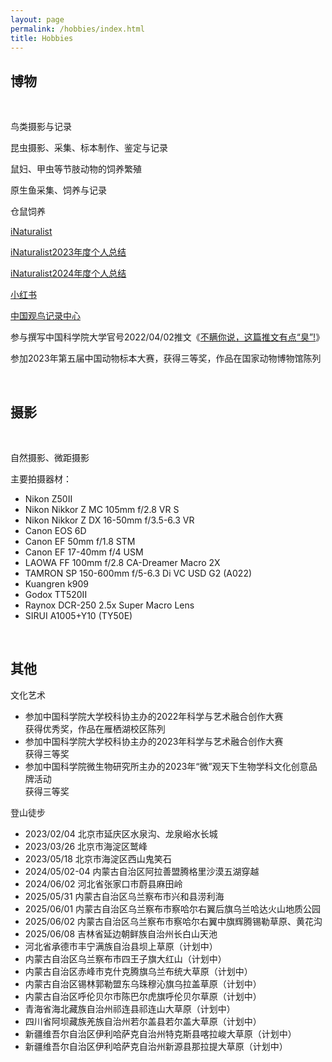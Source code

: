 ```yaml
---
layout: page
permalink: /hobbies/index.html
title: Hobbies
---
```


## 博物

<br>

鸟类摄影与记录

昆虫摄影、采集、标本制作、鉴定与记录

鼠妇、甲虫等节肢动物的饲养繁殖

原生鱼采集、饲养与记录

仓鼠饲养

[iNaturalist](https://www.inaturalist.org/people/6364475)

[iNaturalist2023年度个人总结](https://www.inaturalist.org/stats/2023/guanmushan)

[iNaturalist2024年度个人总结](https://www.inaturalist.org/stats/2024/guanmushan)

[小红书](https://www.xiaohongshu.com/user/profile/63f389a4000000001001ce80?xhsshare=CopyLink&appuid=63f389a4000000001001ce80&apptime=1684507060)

[中国观鸟记录中心](http://www.birdreport.cn/member/index.html)

参与撰写中国科学院大学官号2022/04/02推文《[不瞒你说，这篇推文有点“臭”!](https://mp.weixin.qq.com/s/WrZ61y_5FgXF3VJMmBb7Kw)》

参加2023年第五届中国动物标本大赛，获得三等奖，作品在国家动物博物馆陈列

<br>


## 摄影

<br>

自然摄影、微距摄影

主要拍摄器材：<br>

- Nikon Z50II
- Nikon Nikkor Z MC 105mm f/2.8 VR S
- Nikon Nikkor Z DX 16-50mm f/3.5-6.3 VR
- Canon EOS 6D
- Canon EF 50mm f/1.8 STM
- Canon EF 17-40mm f/4 USM
- LAOWA FF 100mm f/2.8 CA-Dreamer Macro 2X
- TAMRON SP 150-600mm f/5-6.3 Di VC USD G2 (A022)
- Kuangren k909
- Godox TT520II
- Raynox DCR-250 2.5x Super Macro Lens
- SIRUI A1005+Y10 (TY50E)

<br>

## 其他

文化艺术<br>

- 参加中国科学院大学校科协主办的2022年科学与艺术融合创作大赛<br>获得优秀奖，作品在雁栖湖校区陈列<br>
- 参加中国科学院大学校科协主办的2023年科学与艺术融合创作大赛<br>获得三等奖<br>
- 参加中国科学院微生物研究所主办的2023年“微”观天下生物学科文化创意品牌活动<br>获得三等奖


登山徒步<br>

- 2023/02/04 北京市延庆区水泉沟、龙泉峪水长城
- 2023/03/26 北京市海淀区鹫峰
- 2023/05/18 北京市海淀区西山鬼笑石
- 2024/05/02-04 内蒙古自治区阿拉善盟腾格里沙漠五湖穿越
- 2024/06/02 河北省张家口市蔚县麻田岭
- 2025/05/31 内蒙古自治区乌兰察布市兴和县涝利海
- 2025/06/01 内蒙古自治区乌兰察布市察哈尔右翼后旗乌兰哈达火山地质公园
- 2025/06/02 内蒙古自治区乌兰察布市察哈尔右翼中旗辉腾锡勒草原、黄花沟
- 2025/06/08 吉林省延边朝鲜族自治州长白山天池
- 河北省承德市丰宁满族自治县坝上草原（计划中）
- 内蒙古自治区乌兰察布市四王子旗大红山（计划中）
- 内蒙古自治区赤峰市克什克腾旗乌兰布统大草原（计划中）
- 内蒙古自治区锡林郭勒盟东乌珠穆沁旗乌拉盖草原（计划中）
- 内蒙古自治区呼伦贝尔市陈巴尔虎旗呼伦贝尔草原（计划中）
- 青海省海北藏族自治州祁连县祁连山大草原（计划中）
- 四川省阿坝藏族羌族自治州若尔盖县若尔盖大草原（计划中）
- 新疆维吾尔自治区伊利哈萨克自治州特克斯县喀拉峻大草原（计划中）
- 新疆维吾尔自治区伊利哈萨克自治州新源县那拉提大草原（计划中）
